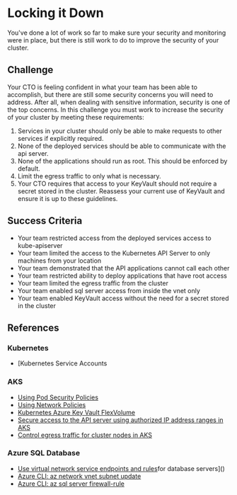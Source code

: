 # Locking it Down

You've done a lot of work so far to make sure your security and monitoring were in place, but there is still work to do to improve the security of your cluster.

## Challenge

Your CTO is feeling confident in what your team has been able to accomplish, but there are still some security concerns you will need to address. After all, when dealing with sensitive information, security is one of the top concerns. In this challenge you must work to increase the security of your cluster by meeting these requirements:
1. Services in your cluster should only be able to make requests to other services if explicitly required.
2. None of the deployed services should be able to communicate with the api server.
3. None of the applications should run as root. This should be enforced by default.
4. Limit the egress traffic to only what is necessary.
5. Your CTO requires that access to your KeyVault should not require a secret stored in the cluster. Reassess your current use of KeyVault and ensure it is up to these guidelines.

## Success Criteria

* Your team restricted access from the deployed services access to kube-apiserver
* Your team limited the access to the Kubernetes API Server to only machines from your location
* Your team demonstrated that the API applications cannot call each other
* Your team restricted ability to deploy applications that have root access
* Your team limited the egress traffic from the cluster
* Your team enabled sql server access from inside the vnet only
* Your team enabled KeyVault access without the need for a secret stored in the cluster

## References

### Kubernetes

* [Kubernetes Service Accounts

### AKS

* [Using Pod Security Policies]()
* [Using Network Policies]()
* [Kubernetes Azure Key Vault FlexVolume]()
* [Secure access to the API server using authorized IP address ranges in AKS]()
* [Control egress traffic for cluster nodes in AKS]()

### Azure SQL Database

* [Use virtual network service endpoints and rules]()for database servers]()
* [Azure CLI: az network vnet subnet update]()
* [Azure CLI: az sql server firewall-rule]()
